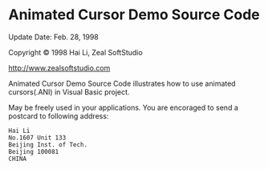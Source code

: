 # Animated Cursor Demo Source Code

Update Date: Feb. 28, 1998

Copyright &copy; 1998 Hai Li, Zeal SoftStudio

http://www.zealsoftstudio.com 

Animated Cursor Demo Source Code illustrates how to use animated cursors(.ANI) in Visual Basic project.

May be freely used in your applications. You are encoraged to send a postcard to following address:

```
Hai Li
No.1607 Unit 133
Beijing Inst. of Tech.
Beijing 100081
CHINA
```
